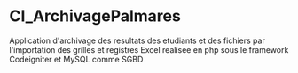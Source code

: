 # CI_ArchivagePalmares
Application d'archivage des resultats des etudiants et des fichiers par l'importation des grilles et registres Excel realisee en php sous le framework Codeigniter et MySQL comme SGBD
